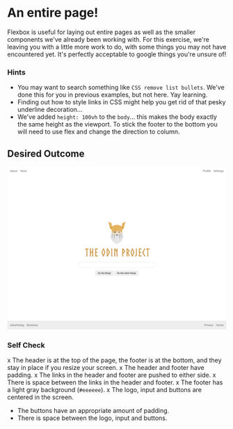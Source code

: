 # An entire page!

Flexbox is useful for laying out entire pages as well as the smaller components we've already been working with. For this exercise, we're leaving you with a little more work to do, with some things you may not have encountered yet. It's perfectly acceptable to google things you're unsure of!

### Hints
- You may want to search something like `CSS remove list bullets`.  We've done this for you in previous examples, but not here. Yay learning.
- Finding out how to style links in CSS might help you get rid of that pesky underline decoration...
- We've added `height: 100vh` to the `body`... this makes the body exactly the same height as the viewport. To stick the footer to the bottom you will need to use flex and change the direction to column.

## Desired Outcome
![desired outcome](./desired-outcome.png)

### Self Check

x The header is at the top of the page, the footer is at the bottom, and they stay in place if you resize your screen.
x The header and footer have padding.
x The links in the header and footer are pushed to either side.
x There is space between the links in the header and footer.
x The footer has a light gray background (`#eeeeee`).
x The logo, input and buttons are centered in the screen.
- The buttons have an appropriate amount of padding.
- There is space between the logo, input and buttons.
